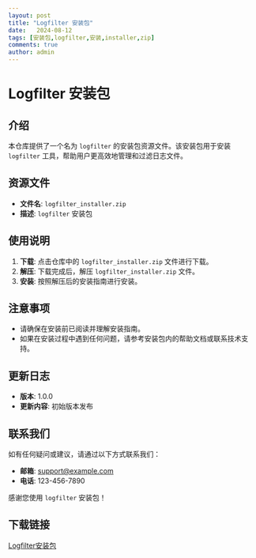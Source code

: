 ```yaml
---
layout: post
title: "Logfilter 安装包"
date:   2024-08-12
tags: [安装包,logfilter,安装,installer,zip]
comments: true
author: admin
---
```

# Logfilter 安装包

## 介绍

本仓库提供了一个名为 `logfilter` 的安装包资源文件。该安装包用于安装 `logfilter` 工具，帮助用户更高效地管理和过滤日志文件。

## 资源文件

- **文件名**: `logfilter_installer.zip`
- **描述**: `logfilter` 安装包

## 使用说明

1. **下载**: 点击仓库中的 `logfilter_installer.zip` 文件进行下载。
2. **解压**: 下载完成后，解压 `logfilter_installer.zip` 文件。
3. **安装**: 按照解压后的安装指南进行安装。

## 注意事项

- 请确保在安装前已阅读并理解安装指南。
- 如果在安装过程中遇到任何问题，请参考安装包内的帮助文档或联系技术支持。

## 更新日志

- **版本**: 1.0.0
- **更新内容**: 初始版本发布

## 联系我们

如有任何疑问或建议，请通过以下方式联系我们：

- **邮箱**: support@example.com
- **电话**: 123-456-7890

感谢您使用 `logfilter` 安装包！

## 下载链接

[Logfilter安装包](https://pan.quark.cn/s/cd4f4f100464)